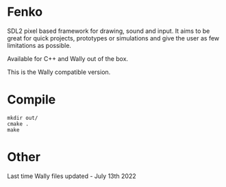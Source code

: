 # Fenko

SDL2 pixel based framework for drawing, sound and input. It aims to be great for quick projects, prototypes or simulations and give the user as few limitations as possible. 

Available for C++ and Wally out of the box.

This is the Wally compatible version.

# Compile

```
mkdir out/
cmake .
make
```

# Other

Last time Wally files updated - July 13th 2022
